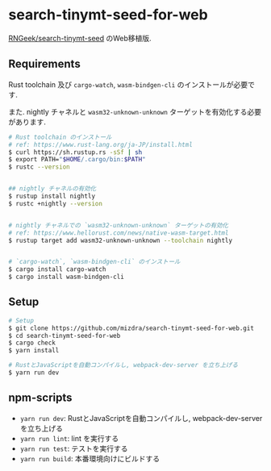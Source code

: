 # search-tinymt-seed-for-web
[RNGeek/search-tinymt-seed](https://github.com/RNGeek/search-tinymt-seed) のWeb移植版.

## Requirements
Rust toolchain 及び `cargo-watch`, `wasm-bindgen-cli` のインストールが必要です.

また. nightly チャネルと `wasm32-unknown-unknown` ターゲットを有効化する必要があります.


```bash
# Rust toolchain のインストール
# ref: https://www.rust-lang.org/ja-JP/install.html
$ curl https://sh.rustup.rs -sSf | sh
$ export PATH="$HOME/.cargo/bin:$PATH"
$ rustc --version


## nightly チャネルの有効化
$ rustup install nightly
$ rustc +nightly --version


# nightly チャネルでの `wasm32-unknown-unknown` ターゲットの有効化
# ref: https://www.hellorust.com/news/native-wasm-target.html
$ rustup target add wasm32-unknown-unknown --toolchain nightly


# `cargo-watch`, `wasm-bindgen-cli` のインストール
$ cargo install cargo-watch
$ cargo install wasm-bindgen-cli
```

## Setup
```bash
# Setup
$ git clone https://github.com/mizdra/search-tinymt-seed-for-web.git
$ cd search-tinymt-seed-for-web
$ cargo check
$ yarn install

# RustとJavaScriptを自動コンパイルし, webpack-dev-server を立ち上げる
$ yarn run dev
```

## npm-scripts
- `yarn run dev`: RustとJavaScriptを自動コンパイルし, webpack-dev-server を立ち上げる
- `yarn run lint`: lint を実行する
- `yarn run test`: テストを実行する
- `yarn run build`: 本番環境向けにビルドする
